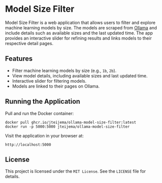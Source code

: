 # Model Size Filter

Model Size Filter is a web application that allows users to filter and explore machine learning models by size. The models are scraped from [Ollama](https://ollama.com/) and include details such as available sizes and the last updated time. The app provides an interactive slider for refining results and links models to their respective detail pages.

## Features

- Filter machine learning models by size (e.g., `1b`, `2b`).
- View model details, including available sizes and last updated time.
- Interactive slider for filtering models.
- Models are linked to their pages on Ollama.

## Running the Application

Pull and run the Docker container:
```
docker pull ghcr.io/jteijema/ollama-model-size-filter:latest
docker run -p 5000:5000 jteijema/ollama-model-size-filter
```
Visit the application in your browser at:

`http://localhost:5000`

## License

This project is licensed under the `MIT License`. See the `LICENSE` file for details.